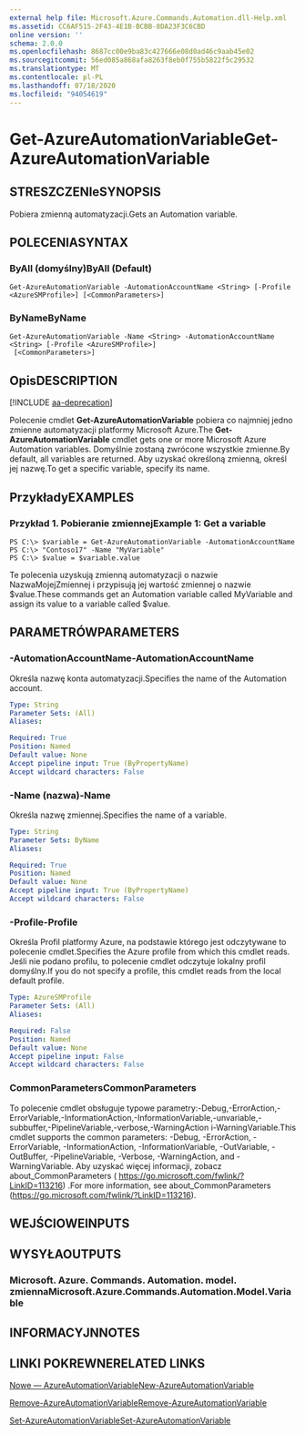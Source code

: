 ```yaml
---
external help file: Microsoft.Azure.Commands.Automation.dll-Help.xml
ms.assetid: CC6AF515-2F43-4E1B-BCBB-8DA23F3C6CBD
online version: ''
schema: 2.0.0
ms.openlocfilehash: 8687cc00e9ba83c427666e08d0ad46c9aab45e02
ms.sourcegitcommit: 56ed085a868afa8263f8eb0f755b5822f5c29532
ms.translationtype: MT
ms.contentlocale: pl-PL
ms.lasthandoff: 07/18/2020
ms.locfileid: "94054619"
---
```

# <span data-ttu-id="1a0ba-101">Get-AzureAutomationVariable</span><span class="sxs-lookup"><span data-stu-id="1a0ba-101">Get-AzureAutomationVariable</span></span>

## <span data-ttu-id="1a0ba-102">STRESZCZENIe</span><span class="sxs-lookup"><span data-stu-id="1a0ba-102">SYNOPSIS</span></span>

<span data-ttu-id="1a0ba-103">Pobiera zmienną automatyzacji.</span><span class="sxs-lookup"><span data-stu-id="1a0ba-103">Gets an Automation variable.</span></span>

## <span data-ttu-id="1a0ba-104">POLECENIA</span><span class="sxs-lookup"><span data-stu-id="1a0ba-104">SYNTAX</span></span>

### <span data-ttu-id="1a0ba-105">ByAll (domyślny)</span><span class="sxs-lookup"><span data-stu-id="1a0ba-105">ByAll (Default)</span></span>
```
Get-AzureAutomationVariable -AutomationAccountName <String> [-Profile <AzureSMProfile>] [<CommonParameters>]
```

### <span data-ttu-id="1a0ba-106">ByName</span><span class="sxs-lookup"><span data-stu-id="1a0ba-106">ByName</span></span>
```
Get-AzureAutomationVariable -Name <String> -AutomationAccountName <String> [-Profile <AzureSMProfile>]
 [<CommonParameters>]
```

## <span data-ttu-id="1a0ba-107">Opis</span><span class="sxs-lookup"><span data-stu-id="1a0ba-107">DESCRIPTION</span></span>

[!INCLUDE [aa-deprecation](../include/aa-deprecation.md)]

<span data-ttu-id="1a0ba-108">Polecenie cmdlet **Get-AzureAutomationVariable** pobiera co najmniej jedno zmienne automatyzacji platformy Microsoft Azure.</span><span class="sxs-lookup"><span data-stu-id="1a0ba-108">The **Get-AzureAutomationVariable** cmdlet gets one or more Microsoft Azure Automation variables.</span></span>
<span data-ttu-id="1a0ba-109">Domyślnie zostaną zwrócone wszystkie zmienne.</span><span class="sxs-lookup"><span data-stu-id="1a0ba-109">By default, all variables are returned.</span></span>
<span data-ttu-id="1a0ba-110">Aby uzyskać określoną zmienną, określ jej nazwę.</span><span class="sxs-lookup"><span data-stu-id="1a0ba-110">To get a specific variable, specify its name.</span></span>

## <span data-ttu-id="1a0ba-111">Przykłady</span><span class="sxs-lookup"><span data-stu-id="1a0ba-111">EXAMPLES</span></span>

### <span data-ttu-id="1a0ba-112">Przykład 1. Pobieranie zmiennej</span><span class="sxs-lookup"><span data-stu-id="1a0ba-112">Example 1: Get a variable</span></span>
```
PS C:\> $variable = Get-AzureAutomationVariable -AutomationAccountName
PS C:\> "Contoso17" -Name "MyVariable"
PS C:\> $value = $variable.value
```

<span data-ttu-id="1a0ba-113">Te polecenia uzyskują zmienną automatyzacji o nazwie NazwaMojejZmiennej i przypisują jej wartość zmiennej o nazwie $value.</span><span class="sxs-lookup"><span data-stu-id="1a0ba-113">These commands get an Automation variable called MyVariable and assign its value to a variable called $value.</span></span>

## <span data-ttu-id="1a0ba-114">PARAMETRÓW</span><span class="sxs-lookup"><span data-stu-id="1a0ba-114">PARAMETERS</span></span>

### <span data-ttu-id="1a0ba-115">-AutomationAccountName</span><span class="sxs-lookup"><span data-stu-id="1a0ba-115">-AutomationAccountName</span></span>
<span data-ttu-id="1a0ba-116">Określa nazwę konta automatyzacji.</span><span class="sxs-lookup"><span data-stu-id="1a0ba-116">Specifies the name of the Automation account.</span></span>

```yaml
Type: String
Parameter Sets: (All)
Aliases: 

Required: True
Position: Named
Default value: None
Accept pipeline input: True (ByPropertyName)
Accept wildcard characters: False
```

### <span data-ttu-id="1a0ba-117">-Name (nazwa)</span><span class="sxs-lookup"><span data-stu-id="1a0ba-117">-Name</span></span>
<span data-ttu-id="1a0ba-118">Określa nazwę zmiennej.</span><span class="sxs-lookup"><span data-stu-id="1a0ba-118">Specifies the name of a variable.</span></span>

```yaml
Type: String
Parameter Sets: ByName
Aliases: 

Required: True
Position: Named
Default value: None
Accept pipeline input: True (ByPropertyName)
Accept wildcard characters: False
```

### <span data-ttu-id="1a0ba-119">-Profile</span><span class="sxs-lookup"><span data-stu-id="1a0ba-119">-Profile</span></span>
<span data-ttu-id="1a0ba-120">Określa Profil platformy Azure, na podstawie którego jest odczytywane to polecenie cmdlet.</span><span class="sxs-lookup"><span data-stu-id="1a0ba-120">Specifies the Azure profile from which this cmdlet reads.</span></span>
<span data-ttu-id="1a0ba-121">Jeśli nie podano profilu, to polecenie cmdlet odczytuje lokalny profil domyślny.</span><span class="sxs-lookup"><span data-stu-id="1a0ba-121">If you do not specify a profile, this cmdlet reads from the local default profile.</span></span>

```yaml
Type: AzureSMProfile
Parameter Sets: (All)
Aliases: 

Required: False
Position: Named
Default value: None
Accept pipeline input: False
Accept wildcard characters: False
```

### <span data-ttu-id="1a0ba-122">CommonParameters</span><span class="sxs-lookup"><span data-stu-id="1a0ba-122">CommonParameters</span></span>
<span data-ttu-id="1a0ba-123">To polecenie cmdlet obsługuje typowe parametry:-Debug,-ErrorAction,-ErrorVariable,-InformationAction,-InformationVariable,-unvariable,-subbuffer,-PipelineVariable,-verbose,-WarningAction i-WarningVariable.</span><span class="sxs-lookup"><span data-stu-id="1a0ba-123">This cmdlet supports the common parameters: -Debug, -ErrorAction, -ErrorVariable, -InformationAction, -InformationVariable, -OutVariable, -OutBuffer, -PipelineVariable, -Verbose, -WarningAction, and -WarningVariable.</span></span> <span data-ttu-id="1a0ba-124">Aby uzyskać więcej informacji, zobacz about_CommonParameters ( https://go.microsoft.com/fwlink/?LinkID=113216) .</span><span class="sxs-lookup"><span data-stu-id="1a0ba-124">For more information, see about_CommonParameters (https://go.microsoft.com/fwlink/?LinkID=113216).</span></span>

## <span data-ttu-id="1a0ba-125">WEJŚCIOWE</span><span class="sxs-lookup"><span data-stu-id="1a0ba-125">INPUTS</span></span>

## <span data-ttu-id="1a0ba-126">WYSYŁA</span><span class="sxs-lookup"><span data-stu-id="1a0ba-126">OUTPUTS</span></span>

### <span data-ttu-id="1a0ba-127">Microsoft. Azure. Commands. Automation. model. zmienna</span><span class="sxs-lookup"><span data-stu-id="1a0ba-127">Microsoft.Azure.Commands.Automation.Model.Variable</span></span>

## <span data-ttu-id="1a0ba-128">INFORMACYJN</span><span class="sxs-lookup"><span data-stu-id="1a0ba-128">NOTES</span></span>

## <span data-ttu-id="1a0ba-129">LINKI POKREWNE</span><span class="sxs-lookup"><span data-stu-id="1a0ba-129">RELATED LINKS</span></span>

[<span data-ttu-id="1a0ba-130">Nowe — AzureAutomationVariable</span><span class="sxs-lookup"><span data-stu-id="1a0ba-130">New-AzureAutomationVariable</span></span>](./New-AzureAutomationVariable.md)

[<span data-ttu-id="1a0ba-131">Remove-AzureAutomationVariable</span><span class="sxs-lookup"><span data-stu-id="1a0ba-131">Remove-AzureAutomationVariable</span></span>](./Remove-AzureAutomationVariable.md)

[<span data-ttu-id="1a0ba-132">Set-AzureAutomationVariable</span><span class="sxs-lookup"><span data-stu-id="1a0ba-132">Set-AzureAutomationVariable</span></span>](./Set-AzureAutomationVariable.md)


